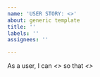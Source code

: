 ```yaml
---
name: 'USER STORY: <>'
about: generic template
title: ''
labels: ''
assignees: ''

---
```


As a user, I can *<>* so that *<>*
